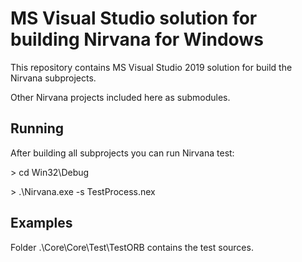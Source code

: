 # MS Visual Studio solution for building Nirvana for Windows

This repository contains MS Visual Studio 2019 solution for build the Nirvana subprojects.

Other Nirvana projects included here as submodules.

## Running

After building all subprojects you can run Nirvana test:

\> cd Win32\Debug

\> .\Nirvana.exe -s TestProcess.nex

## Examples

Folder .\Core\Core\Test\TestORB contains the test sources.

